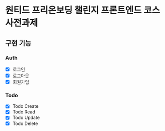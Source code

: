 # 원티드 프리온보딩 챌린지 프론트엔드 코스 사전과제
## 구현 기능 
### Auth 
- [x] 로그인
- [x] 로그아웃
- [x] 회원가입

### Todo
- [x] Todo Create
- [x] Todo Read
- [x] Todo Update
- [x] Todo Delete
